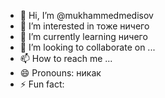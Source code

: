 - 👋 Hi, I’m @mukhammedmedisov
- 👀 I’m interested in тоже ничего 
- 🌱 I’m currently learning ничего 
- 💞️ I’m looking to collaborate on ...
- 📫 How to reach me ...
- 😄 Pronouns: никак
- ⚡ Fun fact: 

<!---
mukhammedmedisov/mukhammedmedisov is a ✨ special ✨ repository because its `README.md` (this file) appears on your GitHub profile.
You can click the Preview link to take a look at your changes.
--->
